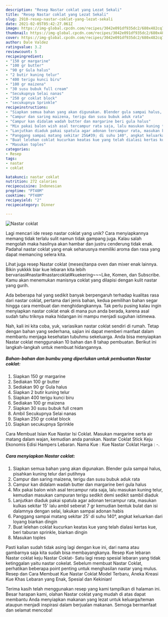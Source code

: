 ```yaml
---
description: "Resep Nastar coklat yang Lezat Sekali"
title: "Resep Nastar coklat yang Lezat Sekali"
slug: 2910-resep-nastar-coklat-yang-lezat-sekali
date: 2021-02-05T05:42:27.061Z
image: https://img-global.cpcdn.com/recipes/3042e091df935dc2/680x482cq70/nastar-coklat-foto-resep-utama.jpg
thumbnail: https://img-global.cpcdn.com/recipes/3042e091df935dc2/680x482cq70/nastar-coklat-foto-resep-utama.jpg
cover: https://img-global.cpcdn.com/recipes/3042e091df935dc2/680x482cq70/nastar-coklat-foto-resep-utama.jpg
author: Dale Valdez
ratingvalue: 3.2
reviewcount: 5
recipeingredient:
- "150 gr margarine"
- "100 gr butter"
- "90 gr Gula halus"
- "2 butir kuning telur"
- "400 terigu kunci biru"
- "100 gr maizena"
- "30 susu bubuk full cream"
- "Secukupnya Selai nanas"
- "250 gr coklat block"
- "secukupnya Sprinkle"
recipeinstructions:
- "Siapkan semua bahan yang akan digunakan. Blender gula sampai halus, pisahkan kuning telur dari putihnya"
- "Campur dan saring maizena, terigu dan susu bubuk aduk rata"
- "Campur kan didalam wadah butter dan margarine beri gula halus"
- "Mix pakai balon wish asal tercampur rata saja, lalu masukan kuning telur, kemudian masukan campuran terigu sedikit demi sedikit sambil diaduk"
- "Lanjutkan diaduk pakai spatula agar adonan tercampur rata, masukan kulkas sekitar 15&#39; lalu ambil seberat 7 gr kemudian bentuk bulat dan isi dalamnya dengan selai, lakukan sampai adonan habis"
- "Panggang sampai matang sekitar 25&#39; di suhu 140°, angkat keluarkan dari loyang biarkan dingin"
- "Buat lelehan coklat kucurkan keatas kue yang telah dialasi kertas kue, beri taburan sprinkle, biarkan dingin"
- "Masukan toples"
categories:
- Resep
tags:
- nastar
- coklat

katakunci: nastar coklat 
nutrition: 272 calories
recipecuisine: Indonesian
preptime: "PT40M"
cooktime: "PT48M"
recipeyield: "2"
recipecategory: Dinner

---
```



![Nastar coklat](https://img-global.cpcdn.com/recipes/3042e091df935dc2/680x482cq70/nastar-coklat-foto-resep-utama.jpg)

Lagi mencari ide resep nastar coklat yang unik? Cara menyiapkannya memang tidak terlalu sulit namun tidak gampang juga. Kalau salah mengolah maka hasilnya akan hambar dan justru cenderung tidak enak. Padahal nastar coklat yang enak seharusnya memiliki aroma dan rasa yang dapat memancing selera kita.

Lihat juga resep Nastar coklat (meses)tanpa oven dan mixer enak lainnya. Bikin yukkkk biar kue lebaran kita lebih bervariasi#nastar#nastarcoklat#kuekering~~~Like, Komen, dan Subscribe. Kamu akan menemukan manisnya coklat yang dilapisi dengan kulit nastar yang gurih.

Ada beberapa hal yang sedikit banyak berpengaruh terhadap kualitas rasa dari nastar coklat, pertama dari jenis bahan, kedua pemilihan bahan segar hingga cara membuat dan menghidangkannya. Tak perlu pusing kalau ingin menyiapkan nastar coklat enak di mana pun anda berada, karena asal sudah tahu triknya maka hidangan ini mampu menjadi suguhan istimewa.


Nah, kali ini kita coba, yuk, variasikan nastar coklat sendiri di rumah. Tetap dengan bahan yang sederhana, sajian ini dapat memberi manfaat dalam membantu menjaga kesehatan tubuhmu sekeluarga. Anda bisa menyiapkan Nastar coklat menggunakan 10 bahan dan 8 tahap pembuatan. Berikut ini langkah-langkah untuk membuat hidangannya.

<!--inarticleads1-->

##### Bahan-bahan dan bumbu yang diperlukan untuk pembuatan Nastar coklat:

1. Siapkan 150 gr margarine
1. Sediakan 100 gr butter
1. Sediakan 90 gr Gula halus
1. Siapkan 2 butir kuning telur
1. Siapkan 400 terigu kunci biru
1. Sediakan 100 gr maizena
1. Siapkan 30 susu bubuk full cream
1. Ambil Secukupnya Selai nanas
1. Siapkan 250 gr coklat block
1. Siapkan secukupnya Sprinkle


Cara Membuat Isian Kue Nastar Isi Coklat. Masukan margarine serta air matang dalam wajan, kemudian anda panskan. Nastar Coklat Stick Keju Ekonomis Edisi Hampers Lebaran. Nama Kue : Kue Nastar Coklat Harga : -. 

<!--inarticleads2-->

##### Cara menyiapkan Nastar coklat:

1. Siapkan semua bahan yang akan digunakan. Blender gula sampai halus, pisahkan kuning telur dari putihnya
1. Campur dan saring maizena, terigu dan susu bubuk aduk rata
1. Campur kan didalam wadah butter dan margarine beri gula halus
1. Mix pakai balon wish asal tercampur rata saja, lalu masukan kuning telur, kemudian masukan campuran terigu sedikit demi sedikit sambil diaduk
1. Lanjutkan diaduk pakai spatula agar adonan tercampur rata, masukan kulkas sekitar 15&#39; lalu ambil seberat 7 gr kemudian bentuk bulat dan isi dalamnya dengan selai, lakukan sampai adonan habis
1. Panggang sampai matang sekitar 25&#39; di suhu 140°, angkat keluarkan dari loyang biarkan dingin
1. Buat lelehan coklat kucurkan keatas kue yang telah dialasi kertas kue, beri taburan sprinkle, biarkan dingin
1. Masukan toples


Pasti kalian sudah tidak asing lagi dengan kue ini, dari nama atau gambarnya saja kita sudah bisa membayangkanya. Resep Kue lebaran Nastar coklat keju Nastar Coklat- Satu lagi resep spesial lebaran yang tidak ketinggalan yaitu nastar cokelat. Sebelum membuat Nastar Coklat, perhatikan beberapa point penting untuk menghasilan nastar yang mulus. Resep dan Cara Membuat Kue Nastar Coklat Model Terbaru, Aneka Kreasi Kue Khas Lebaran yang Enak, Spesial dan Kekinian! 

Terima kasih telah menggunakan resep yang kami tampilkan di halaman ini. Besar harapan kami, olahan Nastar coklat yang mudah di atas dapat membantu Anda menyiapkan makanan yang lezat untuk keluarga/teman ataupun menjadi inspirasi dalam berjualan makanan. Semoga bermanfaat dan selamat mencoba!
